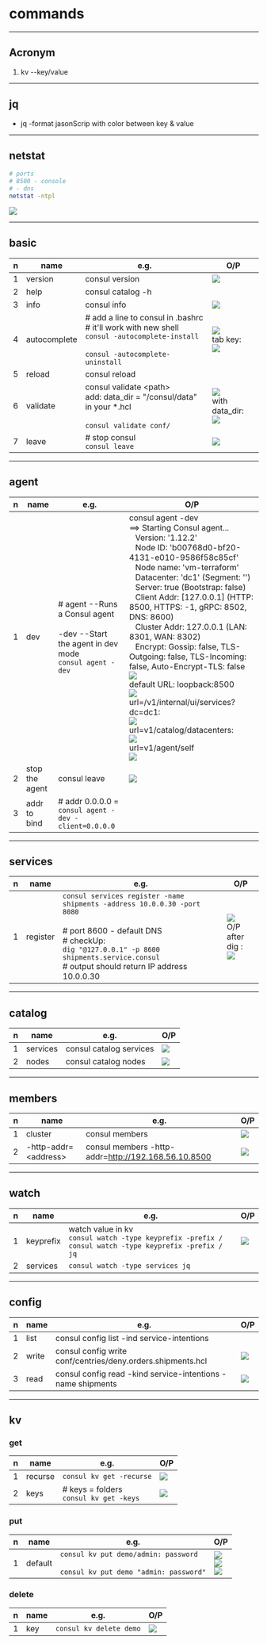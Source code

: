 # commands

---

## Acronym
1. kv --key/value

---

## jq
* jq -format jasonScrip with color between key & value

---

## netstat
````sh
# ports
# 8500 - console
# - dns
netstat -ntpl
````
[<img src="https://i.imgur.com/04FhzGE.png">](https://i.imgur.com/04FhzGE.png)

---

## basic
|n|name|e.g.|O/P|
|-|----|----|---|
|1|version|consul version|[<img src="https://i.imgur.com/nAmjSA7.png">](https://i.imgur.com/nAmjSA7.png)|
|2|help|consul catalog -h|||
|3|info|consul info|[<img src="https://i.imgur.com/bMzmbkz.png">](https://i.imgur.com/bMzmbkz.png)|
|4|autocomplete|# add a line to consul in .bashrc<br/># it'll work with new shell<br/>`consul -autocomplete-install`<br/><br/>`consul -autocomplete-uninstall`|[<img src="https://i.imgur.com/KcSQV0J.png">](https://i.imgur.com/KcSQV0J.png)<br/>tab key: <br/> [<img src="https://i.imgur.com/LJ3orP0.png">](https://i.imgur.com/LJ3orP0.png)|
|5|reload|consul reload||
|6|validate|consul validate \<path\><br/>add: data_dir = "/consul/data" in your *.hcl<br/><br/>`consul validate conf/`|[<img src="https://i.imgur.com/SjYV2AJ.png">](https://i.imgur.com/SjYV2AJ.png)<br/>with data_dir:<br/>[<img src="https://i.imgur.com/V5R9VD7.png">](https://i.imgur.com/V5R9VD7.png)|
|7|leave|# stop consul<br/>`consul leave`|[<img src="https://i.imgur.com/4xk2vN4.png">](https://i.imgur.com/4xk2vN4.png)|

---

## agent
|n|name|e.g.|O/P|
|-|----|----|---|
|1|dev |# agent --Runs a Consul agent <br/><br/>-dev --Start the agent in dev mode<br/>`consul agent -dev`|consul agent -dev <br/> ==> Starting Consul agent... <br/> &ensp; Version: '1.12.2' <br/> &ensp; Node ID: 'b00768d0-bf20-4131-e010-9586f58c85cf' <br/> &ensp; Node name: 'vm-terraform' <br/> &ensp; Datacenter: 'dc1' (Segment: '<all>')<br/> &ensp; Server: true (Bootstrap: false) <br/> &ensp; Client Addr: [127.0.0.1] (HTTP: 8500, HTTPS: -1, gRPC: 8502, DNS: 8600) <br/> &ensp; Cluster Addr: 127.0.0.1 (LAN: 8301, WAN: 8302) <br/> &ensp; Encrypt: Gossip: false, TLS-Outgoing: false, TLS-Incoming: false, Auto-Encrypt-TLS: false<br/> [<img src="https://i.imgur.com/VnCtiAQ.png">](https://i.imgur.com/VnCtiAQ.png)<br/>default URL: loopback:8500<br/>[<img src="https://i.imgur.com/NunMgAI.png">](https://i.imgur.com/NunMgAI.png)<br/> url=/v1/internal/ui/services?dc=dc1:<br/>[<img src="https://i.imgur.com/NlkuWob.png">](https://i.imgur.com/NlkuWob.png)<br/>url=v1/catalog/datacenters:<br/> [<img src="https://i.imgur.com/Whz1tj3.png">](https://i.imgur.com/Whz1tj3.png)<br/> url=v1/agent/self<br/>[<img src="https://i.imgur.com/rAefixb.png">](https://i.imgur.com/rAefixb.png)|
|2|stop the agent|consul leave|[<img src="https://i.imgur.com/kb25iCh.png">](https://i.imgur.com/kb25iCh.png)|
|3|addr to bind|# addr 0.0.0.0 = <IP addr host> <br/>`consul agent -dev -client=0.0.0.0`||

---
  
## services
|n|name|e.g.|O/P|
|-|----|----|---|
|1|register|`consul services register -name shipments -address 10.0.0.30 -port 8080`<br/><br/># port 8600 - default DNS<br/># checkUp:<br/> `dig "@127.0.0.1" -p 8600 shipments.service.consul`<br/> # output should return IP address 10.0.0.30|[<img src="https://i.imgur.com/kpyx4zP.png">](https://i.imgur.com/kpyx4zP.png)<br/> O/P after dig : <br/> [<img src="https://i.imgur.com/gBYor4A.png">](https://i.imgur.com/gBYor4A.png)|

---
  
## catalog
|n|name|e.g.|O/P|
|-|----|----|---|
|1|services|consul catalog services|[<img src="https://i.imgur.com/k61XjlH.png">](https://i.imgur.com/k61XjlH.png)|
|2|nodes|consul catalog nodes|[<img src="https://i.imgur.com/MpShaJA.png">](https://i.imgur.com/MpShaJA.png)|

---
  
## members
|n|name|e.g.|O/P|
|-|----|----|---|
|1|cluster|consul members|[<img src="https://i.imgur.com/I8Bw7yR.png">](https://i.imgur.com/I8Bw7yR.png)|
|2|-http-addr=\<address\>|consul members -http-addr=http://192.168.56.10.8500|[<img src="https://i.imgur.com/YpCpHR3.png">](https://i.imgur.com/YpCpHR3.png)|

---
  
## watch
|n|name|e.g.|O/P|
|-|----|----|---|
|1|keyprefix|watch value in kv <br/>`consul watch -type keyprefix -prefix /`<br/>`consul watch -type keyprefix -prefix / jq`|[<img src="https://i.imgur.com/4CtJsNh.png">](https://i.imgur.com/4CtJsNh.png)|
|2|services|`consul watch -type services jq`||

---
  
## config
|n|name|e.g.|O/P|
|-|----|----|---|
|1|list|consul config list -ind service-intentions||
|2|write|consul config write conf/centries/deny.orders.shipments.hcl|[<img src="https://i.imgur.com/81LjeHZ.png">](https://i.imgur.com/81LjeHZ.png)|
|3|read|consul config read -kind service-intentions -name shipments|[<img src="https://i.imgur.com/9fNlxo7.png">](https://i.imgur.com/9fNlxo7.png)|

---
  
## kv
### get
|n|name|e.g.|O/P|
|-|----|----|---|
|1|recurse|`consul kv get -recurse`|[<img src="https://i.imgur.com/IfgCvh3.png">](https://i.imgur.com/IfgCvh3.png)|
|2|keys|# keys = folders <br/>`consul kv get -keys`|[<img src="https://i.imgur.com/CIwI6ai.png">](https://i.imgur.com/CIwI6ai.png)|
  
### put
|n|name|e.g.|O/P|
|-|----|----|---|
|1|default|`consul kv put demo/admin: password`<br/><br/>`consul kv put demo "admin: password"`|[<img src="https://i.imgur.com/E80gYDp.png">](https://i.imgur.com/E80gYDp.png)<br/>[<img src="https://i.imgur.com/DHSzNNz.png">](https://i.imgur.com/DHSzNNz.png)<br/>[<img src="https://i.imgur.com/z7m2w49.png">](https://i.imgur.com/z7m2w49.png)|

### delete
|n|name|e.g.|O/P|
|-|----|----|---|
|1|key|`consul kv delete demo`|[<img src="https://i.imgur.com/KcfAMaE.png">](https://i.imgur.com/KcfAMaE.png)|
